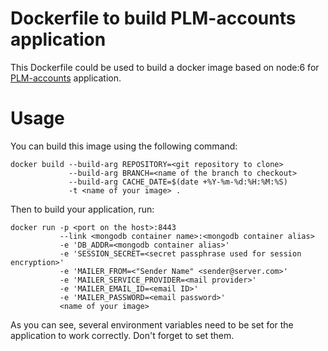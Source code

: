 # Dockerfile to build PLM-accounts application

This Dockerfile could be used to build a docker image based on node:6 for [PLM-accounts](https://github.com/BuggleInc/PLM-accounts) application.

# Usage

You can build this image using the following command:

```
docker build --build-arg REPOSITORY=<git repository to clone>
             --build-arg BRANCH=<name of the branch to checkout>
             --build-arg CACHE_DATE=$(date +%Y-%m-%d:%H:%M:%S)
             -t <name of your image> .
```

Then to build your application, run:

```
docker run -p <port on the host>:8443
           --link <mongodb container name>:<mongodb container alias>
           -e 'DB_ADDR=<mongodb container alias>'
           -e 'SESSION_SECRET=<secret passphrase used for session encryption>'
           -e 'MAILER_FROM=<"Sender Name" <sender@server.com>'
           -e 'MAILER_SERVICE_PROVIDER=<mail provider>'
           -e 'MAILER_EMAIL_ID=<email ID>'
           -e 'MAILER_PASSWORD=<email password>'
           <name of your image>
```

As you can see, several environment variables need to be set for the application to work correctly.
Don't forget to set them.
